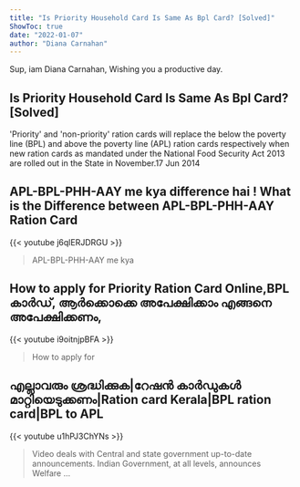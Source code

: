 ```yaml
---
title: "Is Priority Household Card Is Same As Bpl Card? [Solved]"
ShowToc: true 
date: "2022-01-07"
author: "Diana Carnahan" 
---
```


Sup, iam Diana Carnahan, Wishing you a productive day.
## Is Priority Household Card Is Same As Bpl Card? [Solved]
'Priority' and 'non-priority' ration cards will replace the below the poverty line (BPL) and above the poverty line (APL) ration cards respectively when new ration cards as mandated under the National Food Security Act 2013 are rolled out in the State in November.17 Jun 2014

## APL-BPL-PHH-AAY me kya difference hai ! What is the Difference between APL-BPL-PHH-AAY Ration Card
{{< youtube j6qlERJDRGU >}}
>APL-BPL-PHH-AAY me kya 

## How to apply for Priority Ration Card Online,BPL കാർഡ്, ആർക്കൊക്കെ അപേക്ഷിക്കാം എങ്ങനെ അപേക്ഷിക്കണം,
{{< youtube i9oitnjpBFA >}}
>How to apply for 

## എല്ലാവരും ശ്രദ്ധിക്കുക|റേഷൻ കാർഡുകൾ മാറ്റിയെടുക്കണം|Ration card Kerala|BPL ration card|BPL to APL
{{< youtube u1hPJ3ChYNs >}}
>Video deals with Central and state government up-to-date announcements. Indian Government, at all levels, announces Welfare ...

